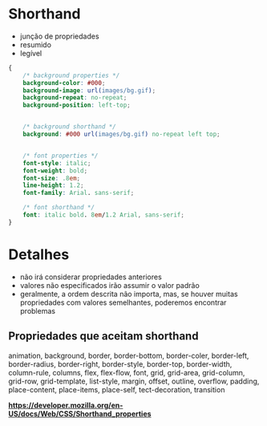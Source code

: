 # Shorthand

* junção de propriedades
* resumido
* legível

``` css
{
    /* background properties */
    background-color: #000;
    background-image: url(images/bg.gif);
    background-repeat: no-repeat;
    background-position: left-top;


    /* background shorthand */
    background: #000 url(images/bg.gif) no-repeat left top;


    /* font properties */
    font-style: italic;
    font-weight: bold;
    font-size: .8em;
    line-height: 1.2;
    font-family: Arial. sans-serif;

    /* font shorthand */
    font: italic bold. 8em/1.2 Arial, sans-serif;
}

```


# Detalhes

* não irá considerar propriedades anteriores
* valores não especificados irão assumir o valor padrão
* geralmente, a ordem descrita não importa, mas, se houver muitas propriedades
com valores semelhantes, poderemos encontrar problemas

## Propriedades que aceitam shorthand

animation, background, border, border-bottom, border-coler, border-left, 
border-radius, border-right, border-style, border-top, border-width,
column-rule, columns, flex, flex-flow, font, grid, grid-area, grid-column,
grid-row, grid-template, list-style, margin, offset, outline, overflow, padding,
place-content, place-items, place-self, tect-decoration, transition

**https://developer.mozilla.org/en-US/docs/Web/CSS/Shorthand_properties**